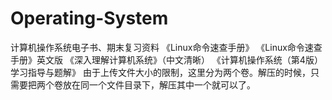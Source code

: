 # Operating-System
计算机操作系统电子书、期末复习资料
《Linux命令速查手册》
《Linux命令速查手册》英文版
《深入理解计算机系统》（中文清晰）
《计算机操作系统（第4版）学习指导与题解》  由于上传文件大小的限制，这里分为两个卷。解压的时候，只需要把两个卷放在同一个文件目录下，解压其中一个就可以了。
